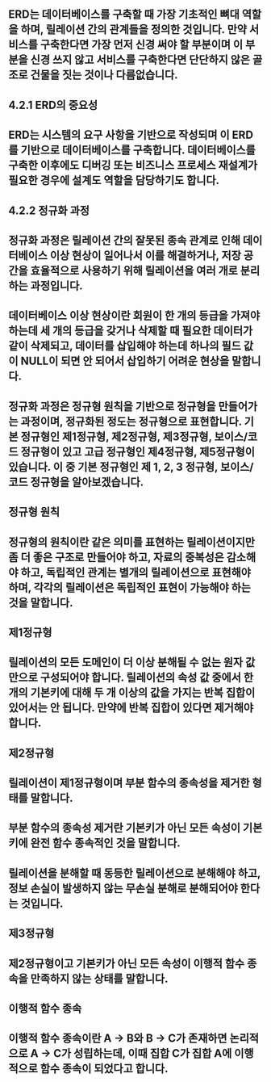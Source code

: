 ## ERD는 데이터베이스를 구축할 때 가장 기초적인 뼈대 역할을 하며, 릴레이션 간의 관계들을 정의한 것입니다. 만약 서비스를 구축한다면 가장 먼저 신경 써야 할 부분이며 이 부분을 신경 쓰지 않고 서비스를 구축한다면 단단하지 않은 골조로 건물을 짓는 것이나 다름없습니다.

## 4.2.1 ERD의 중요성 
## ERD는 시스템의 요구 사항을 기반으로 작성되며 이  ERD를 기반으로 데이터베이스를 구축합니다. 데이터베이스를 구축한 이후에도 디버깅 또는 비즈니스 프로세스 재설계가 필요한 경우에 설계도 역할을 담당하기도 합니다.

## 4.2.2 정규화 과정
## 정규화 과정은 릴레이션 간의 잘못된 종속 관계로 인해 데이터베이스 이상 현상이 일어나서 이를 해결하거나, 저장 공간을 효율적으로 사용하기 위해 릴레이션을 여러 개로 분리하는 과정입니다.
## 데이터베이스 이상 현상이란 회원이 한 개의 등급을 가져야 하는데 세 개의 등급을 갖거나 삭제할 때 필요한 데이터가 같이 삭제되고, 데이터를 삽입해야 하는데 하나의 필드 값이 NULL이 되면 안 되어서 삽입하기 어려운 현상을 말합니다.
## 정규화 과정은 정규형 원칙을 기반으로 정규형을 만들어가는 과정이며, 정규화된 정도는 정규형으로 표현합니다. 기본 정규형인 제1정규형, 제2정규형, 제3정규형, 보이스/코드 정규형이 있고 고급 정규형인 제4정규형, 제5정규형이 있습니다. 이 중 기본 정규형인 제 1, 2, 3 정규형, 보이스/코드 정규형을 알아보겠습니다.

## 정규형 원칙
## 정규형의 원칙이란 같은 의미를 표현하는 릴레이션이지만 좀 더 좋은 구조로 만들어야 하고, 자료의 중복성은 감소해야 하고, 독립적인 관계는 별개의 릴레이션으로 표현해야 하며, 각각의 릴레이션은 독립적인 표현이 가능해야 하는 것을 말합니다.

## 제1정규형
## 릴레이션의 모든 도메인이 더 이상 분해될 수 없는 원자 값만으로 구성되어야 합니다. 릴레이션의 속성 값 중에서 한 개의 기본키에 대해 두 개 이상의 값을 가지는 반복 집합이 있어서는 안 됩니다. 만약에 반복 집합이 있다면 제거해야 합니다.

## 제2정규형
## 릴레이션이 제1정규형이며 부분 함수의 종속성을 제거한 형태를 말합니다.
## 부분 함수의 종속성 제거란 기본키가 아닌 모든 속성이 기본키에 완전 함수 종속적인 것을 말합니다.
## 릴레이션을 분해할 때 동등한 릴레이션으로 분해해야 하고, 정보 손실이 발생하지 않는 무손실 분해로 분해되어야 한다는 것입니다.

## 제3정규형
## 제2정규형이고 기본키가 아닌 모든 속성이 이행적 함수 종속을 만족하지 않는 상태를 말합니다.

## 이행적 함수 종속
## 이행적 함수 종속이란 A -> B와 B -> C가 존재하면 논리적으로 A -> C가 성립하는데, 이때 집합 C가 집합 A에 이행적으로 함수 종속이 되었다고 합니다.